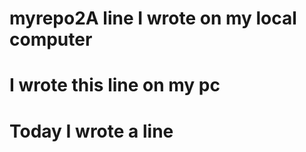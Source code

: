 # myrepo2A line I wrote on my local computer
 
# I wrote this line on my pc
# Today I wrote a line 


